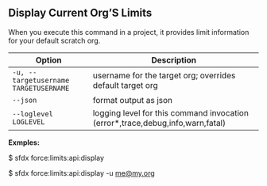 ## Display Current Org’S Limits

When you execute this command in a project, it provides limit information for your default scratch org.



Option | Description
--- | --- 
```-u, --targetusername TARGETUSERNAME``` | username for the target org; overrides default target org
```--json``` | format output as json
```--loglevel LOGLEVEL``` | logging level for this command invocation (error*,trace,debug,info,warn,fatal)


__Exmples:__ 

$ sfdx force:limits:api:display

$ sfdx force:limits:api:display -u me@my.org



